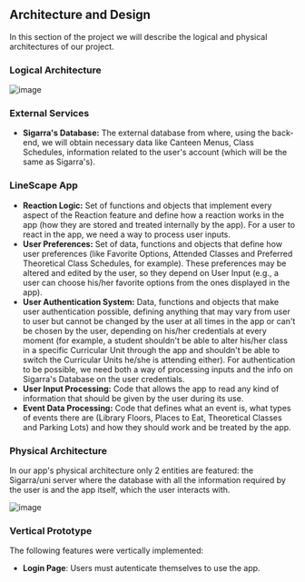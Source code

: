 ## Architecture and Design

In this section of the project we will describe the logical and physical architectures of our project.

### Logical Architecture

![image](https://user-images.githubusercontent.com/80784137/162027387-a95451e1-bee3-4476-a931-0e6cfb6f9ae0.png)


### External Services

- **Sigarra's Database:** The external database from where, using the back-end, we will obtain necessary data like Canteen Menus, Class Schedules, information related to the user's account (which will be the same as Sigarra's).

### LineScape App
- **Reaction Logic:** Set of functions and objects that implement every aspect of the Reaction feature and define how a reaction works in the app (how they are stored and treated internally by the app). For a user to react in the app, we need a way to process user inputs.
- **User Preferences:** Set of data, functions and objects that define how user preferences (like Favorite Options, Attended Classes and Preferred Theoretical Class Schedules, for example). These preferences may be altered and edited by the user, so they depend on User Input (e.g., a user can choose his/her favorite options from the ones displayed in the app).
- **User Authentication System:** Data, functions and objects that make user authentication possible, defining anything that may vary from user to user but cannot be changed by the user at all times in the app or can't be chosen by the user, depending on his/her credentials at every moment (for example, a student shouldn't be able to alter his/her class in a specific Curricular Unit through the app and shouldn't be able to switch the Curricular Units he/she is attending either). For authentication to be possible, we need both a way of processing inputs and the info on Sigarra's Database on the user credentials.
- **User Input Processing:** Code that allows the app to read any kind of information that should be given by the user during its use.
- **Event Data Processing:** Code that defines what an event is, what types of events there are (Library Floors, Places to Eat, Theoretical Classes and Parking Lots) and how they should work and be treated by the app.

### Physical Architecture

In our app's physical architecture only 2 entities are featured: the Sigarra/uni server where the database with all the information required by the user is and the app itself, which the user interacts with.

![image](https://user-images.githubusercontent.com/93594909/162527458-3386a72b-dad7-470f-88a0-0e6102f4d1be.png)



### Vertical Prototype

The following features were vertically implemented:

- **Login Page**: Users must autenticate themselves to use the app.
